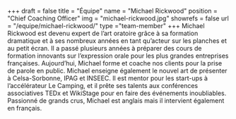 +++
draft		= false
title		= "Équipe"
name		= "Michael Rickwood"
position 	= "Chief Coaching Officer"
img			= "michael-rickwood.jpg"
showrefs	= false
url			= "/equipe/michael-rickwood/"
type		="team-member"
+++
Michael Rickwood est devenu expert de l’art oratoire grâce à sa formation dramatique et à ses nombreux années en tant qu’acteur sur les planches et au petit écran. Il a passé plusieurs années à préparer des cours de formation innovants sur l’expression orale pour les plus grandes entreprises françaises. Aujourd’hui, Michael forme et coache nos clients pour la prise de parole en public. Michael enseigne également le nouvel art de présenter à Celsa-Sorbonne, IPAG et INSEEC. Il est mentor pour les start-ups à l’accélérateur Le Camping, et il prête ses talents aux conférences associatives TEDx et WikiStage pour en faire des événements inoubliables. Passionné de grands crus, Michael est anglais mais il intervient également en français.
